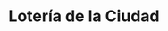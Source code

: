 ---
title: "Lotería de la Ciudad"
url: /ciudad-autonoma-de-buenos-aires/loteria-de-la-ciudad-juncal/
shop: lotería
---
